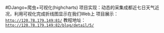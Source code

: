 #DJango+爬虫+可视化(highcharts)
 项目实现：动态的采集成都近七日天气近况，利用可视化完成折线图显示在我们Web上
 项目展示：[`http://120.78.179.149:81/`](http://120.78.179.149:81/)
 教程地址：[`http://120.78.179.149:82/blog/detail/5/`](http://120.78.179.149:82/blog/detail/5/)
